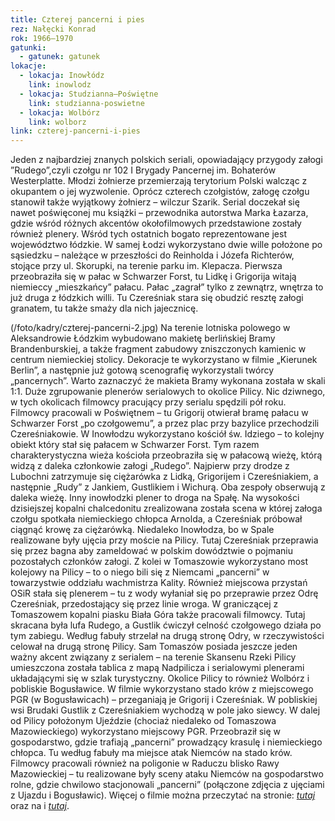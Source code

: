 ```yaml
---
title: Czterej pancerni i pies
rez: Nałęcki Konrad
rok: 1966–1970
gatunki: 
  - gatunek: gatunek
lokacje:
  - lokacja: Inowłódz
    link: inowlodz
  - lokacja: Studzianna–Poświętne
    link: studzianna-poswietne
  - lokacja: Wolbórz
    link: wolborz
link: czterej-pancerni-i-pies
---
```

Jeden z najbardziej znanych polskich seriali, opowiadający przygody załogi ”Rudego”,czyli czołgu nr 102 I Brygady Pancernej im. Bohaterów Westerplatte. Młodzi żołnierze przemierzają terytorium Polski walcząc z okupantem o jej wyzwolenie.  Oprócz czterech czołgistów, załogę czołgu stanowił także wyjątkowy żołnierz – wilczur Szarik.
Serial doczekał się nawet poświęconej mu książki – przewodnika autorstwa Marka Łazarza, gdzie wśród różnych akcentów okołofilmowych przedstawione zostały również plenery. Wśród tych ostatnich bogato reprezentowane jest województwo łódzkie.
W samej Łodzi wykorzystano dwie wille położone po sąsiedzku – należące w przeszłości do Reinholda i Józefa Richterów, stojące przy ul. Skorupki, na terenie parku im. Klepacza. Pierwsza przeobraziła się w pałac w Schwarzer Forst, tu Lidkę i Grigorija witają niemieccy „mieszkańcy” pałacu. Pałac „zagrał” tylko z zewnątrz, wnętrza to już druga z łódzkich willi. Tu Czereśniak stara się obudzić resztę załogi granatem, tu także smaży dla nich jajecznicę.

(/foto/kadry/czterej-pancerni-2.jpg)
Na terenie lotniska polowego w Aleksandrowie Łódzkim wybudowano makietę berlińskiej Bramy Brandenburskiej, a także fragment zabudowy zniszczonych kamienic w centrum niemieckiej stolicy. Dekoracje te wykorzystano w filmie „Kierunek Berlin”, a następnie już gotową scenografię wykorzystali twórcy „pancernych”. Warto zaznaczyć że makieta Bramy wykonana została w skali 1:1.
Duże zgrupowanie plenerów serialowych to okolice Pilicy. Nic dziwnego, w tych okolicach filmowcy pracujący przy serialu spędzili pół roku. Filmowcy pracowali w Poświętnem – tu Grigorij otwierał bramę pałacu w Schwarzer Forst „po czołgowemu”, a przez plac przy bazylice przechodzili Czereśniakowie. W Inowłodzu wykorzystano kościół św. Idziego – to kolejny obiekt który stał się pałacem w Schwarzer Forst. Tym razem charakterystyczna wieża kościoła przeobraziła się w pałacową wieżę, którą widzą z daleka członkowie załogi „Rudego”. Najpierw przy drodze z Lubochni zatrzymuje się ciężarówka z Lidką, Grigorijem i Czereśniakiem, a następnie „Rudy” z Jankiem, Gustlikiem i Wichurą. Oba zespoły obserwują z daleka wieżę. Inny inowłodzki plener to droga na Spałę. Na wysokości dzisiejszej kopalni chalcedonitu zrealizowana została scena w której załoga czołgu spotkała niemieckiego chłopca Arnolda, a Czereśniak próbował ciągnąć krowę za ciężarówką. 
Niedaleko Inowłodza, bo w Spale realizowane były ujęcia przy moście na Pilicy. Tutaj Czereśniak przeprawia się przez bagna aby zameldować w polskim dowództwie o pojmaniu pozostałych członków załogi. Z kolei w Tomaszowie wykorzystano most kolejowy na Pilicy – to o niego bili się z Niemcami „pancerni” w towarzystwie oddziału wachmistrza Kality. Również miejscowa przystań OSiR stała się plenerem – tu z wody wyłaniał się po przeprawie przez Odrę Czereśniak, przedostający się przez linie wroga. W graniczącej z Tomaszowem kopalni piasku Biała Góra także pracowali filmowcy. Tutaj skracana była lufa Rudego, a Gustlik ćwiczył celność czołgowego działa po tym zabiegu. Według fabuły strzelał na drugą stronę Odry, w rzeczywistości celował na drugą stronę Pilicy.
Sam Tomaszów posiada jeszcze jeden ważny akcent związany z serialem – na terenie Skansenu Rzeki Pilicy umieszczona została tablica z mapą Nadpilicza i serialowymi plenerami układającymi się w szlak turystyczny. 
Okolice Pilicy to również Wolbórz i pobliskie Bogusławice. W filmie wykorzystano stado krów z miejscowego PGR (w Bogusławicach) – przeganiają je Grigorij i Czereśniak. W pobliskiej wsi Brudaki Gustlik z Czereśniakiem wychodzą w pole jako siewcy. 
W dalej od Pilicy położonym Ujeździe (chociaż niedaleko od Tomaszowa Mazowieckiego) wykorzystano miejscowy PGR. Przeobraził się w gospodarstwo, gdzie trafiają „pancerni” prowadzący krasulę i niemieckiego chłopca. Tu według fabuły ma miejsce atak Niemców na stado krów.
Filmowcy pracowali również na poligonie w Raduczu blisko Rawy Mazowieckiej – tu realizowane były sceny ataku Niemców na gospodarstwo rolne, gdzie chwilowo stacjonowali „pancerni” (połączone zdjęcia z ujęciami z Ujazdu i Bogusławic).
Więcej o filmie można przeczytać na stronie: [*tutaj*](http://www.filmpolski.pl/fp/index.php?film=121749) oraz na i [*tutaj*](http://www.tvp.pl/seriale/archiwalne/czterej-pancerni-i-pies).
